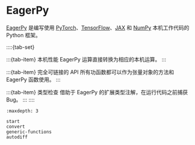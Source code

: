 # EagerPy

[EagerPy](https://eagerpy.jonasrauber.de/) 是编写使用 [PyTorch](https://pytorch.org/)、[TensorFlow](https://www.tensorflow.org/)、[JAX](https://github.com/google/jax) 和 [NumPy](https://numpy.org/) 本机工作代码的 Python 框架。

::::{tab-set}

:::{tab-item} 本机性能
EagerPy 运算直接转换为相应的本机运算。
:::

:::{tab-item} 完全可链接的 API
所有功函数都可以作为张量对象的方法和 EagerPy 函数使用。
:::

:::{tab-item} 类型检查
借助于 EagerPy 的扩展类型注解，在运行代码之前捕获 Bug。
:::
::::


```{toctree}
:maxdepth: 3

start
convert
generic-functions
autodiff
```